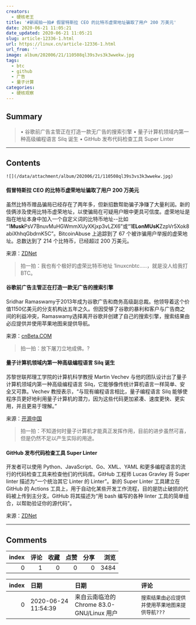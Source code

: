 ```yaml
---
creators:
  - 硬核老王
title: '#新闻拍一拍# 假冒特斯拉 CEO 的比特币虚荣地址骗取了用户 200 万美元'
date: 2020-06-21 11:05:21
date_updated: 2020-06-21 11:05:21
slug: article-12336-1.html
url: https://linux.cn/article-12336-1.html
url_from: ''
image: album/202006/21/110508ql39s3vs3k3wwekw.jpg
tags:
  - btc
  - github
  - 广告
  - 量子计算
categories:
  - 硬核观察
---
```


## Summary

> • 谷歌前广告主管正在打造一款无广告的搜索引擎 • 量子计算机领域内第一种高级编程语言 Silq 诞生 • GitHub 发布代码检查工具 Super Linter

***

<!-- more -->

## Contents

`![](/data/attachment/album/202006/21/110508ql39s3vs3k3wwekw.jpg)`

#### 假冒特斯拉 CEO 的比特币虚荣地址骗取了用户 200 万美元

虽然比特币赠品骗局已经存在了两年多，但新招数帮助骗子净赚了大量利润。新的伎俩涉及使用比特币虚荣地址，以使骗局在可疑用户眼中更具可信度。虚荣地址是指在地址本身中加入一个自定义词的比特币地址--比如 “1**Musk**PsV7BnuvMuHGWmmXUyXKjxp3vLZX6”或“1**ELonMUsK**ZzpVr5Xok8abiXhhqGbdrnK5C”。BitcoinAbuse 上追踪到了 67 个被诈骗用户举报的虚荣地址。总数达到了 214 个比特币，已经超过 200 万美元。

来源：[ZDNet](https://www.zdnet.com/article/elon-musk-bitcoin-vanity-addresses-used-to-scam-users-out-of-2-million/)

> 
> 拍一拍：我也有个极好的虚荣比特币地址 1inuxcnbtc.....，就是没人给我打 BTC。
> 
> 
> 

#### 谷歌前广告主管正在打造一款无广告的搜索引擎

Sridhar Ramaswamy于2013年成为谷歌广告和商务高级副总裁。他领导着这个价值1150亿美元的分支机构达五年之久。但因受够了谷歌的暴利和客户与广告商之间的利益冲突，Ramaswamy选择离开谷歌并创建了自己的搜索引擎，搜索结果由必应提供并使用苹果地图来提供导航。

来源：[cnBeta.COM](https://www.cnbeta.com/articles/tech/993681.htm)

> 
> 拍一拍：放下屠刀立地成佛。?
> 
> 
> 

#### 量子计算机领域内第一种高级编程语言 Silq 诞生

苏黎世联邦理工学院的计算机科学教授 Martin Vechev 与他的团队设计出了量子计算机领域内第一种高级编程语言 Silq，它能够像传统计算机语言一样简单、安全又可靠。Vechev 教授表示，“与现有编程语言相比，量子编程语言 Silq 能够使程序员更好地利用量子计算机的潜力，因为这些代码更加紧凑、速度更快、更实用，并且更易于理解。”

来源：[开源中国](https://www.oschina.net/news/116574/silq-programming-language-for-quantum-computers)

> 
> 拍一拍：不知道何时量子计算机才能真正发挥作用，目前的进步虽然可喜，但是仍然不足以产生实际的用途。
> 
> 
> 

#### GitHub 发布代码检查工具 Super Linter

开发者可以使用 Python、JavaScript、Go、XML、YAML 和更多编程语言的流行的代码检查工具来检查他们的代码库。GitHub 工程师 Lucas Gravley 将 Super linter 描述为“一个统治其它 Linter 的 Linter”。新的 Super Linter 工具建立在 GitHub 的 Actions 工具上，用于自动化某些开发工作流程，目的是防止破损的代码被上传到主分支。GitHub 将其描述为“用 bash 编写的各种 linter 工具的简单组合，以帮助验证你的源代码”。

来源：[ZDNet](https://www.zdnet.com/article/microsofts-github-now-open-source-developers-get-one-linter-to-rule-them-all/)

***

## Comments


|   index |   评论 |   收藏 |   点赞 |   分享 |   浏览 |
|--------:|-------:|-------:|-------:|-------:|-------:|
|       0 |      1 |      0 |      0 |      0 |   3484 |

|   index | 日期                | 日期                                      | 评论                                            |
|--------:|:--------------------|:------------------------------------------|:------------------------------------------------|
|       0 | 2020-06-24 11:54:39 | 来自云南临沧的 Chrome 83.0-GNU/Linux 用户 | `搜索结果由必应提供并使用苹果地图来提供导航???` |

